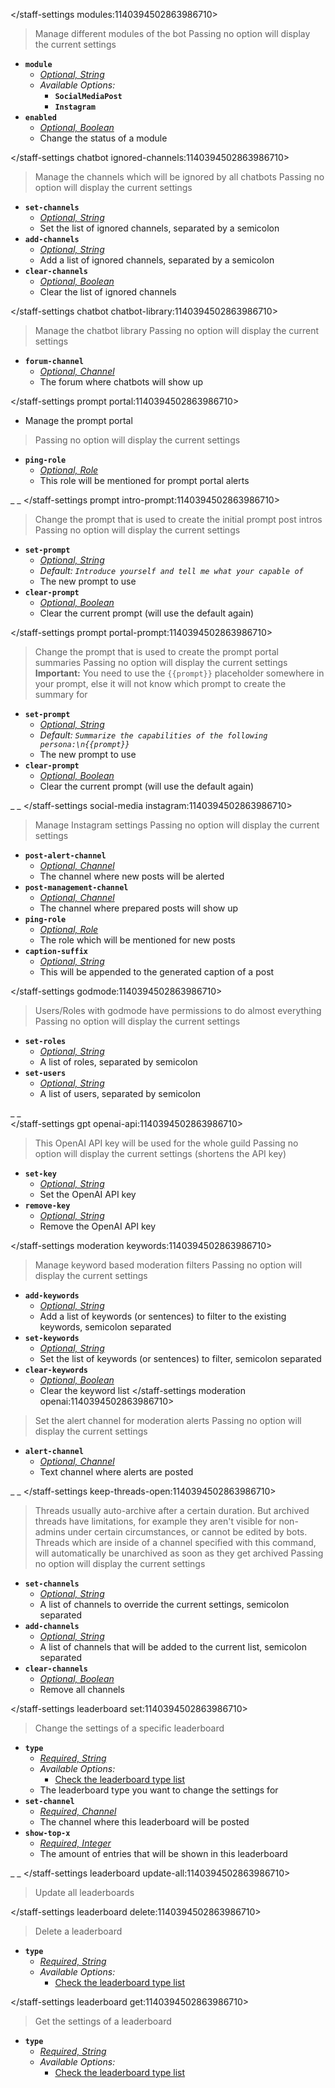 </staff-settings modules:1140394502863986710>
> Manage different modules of the bot
> Passing no option will display the current settings
- __**`module`**__
  - *[Optional, String](<https://discord.com/channels/1100933695986208849/1139918131737923614/1149278889156296724>)*
  - *Available Options:*
    - __**`SocialMediaPost`**__
	- __**`Instagram`**__
- __**`enabled`**__
  - *[Optional, Boolean](<https://discord.com/channels/1100933695986208849/1139918131737923614/1149278889156296724>)*
  - Change the status of a module

</staff-settings chatbot ignored-channels:1140394502863986710>
> Manage the channels which will be ignored by all chatbots
> Passing no option will display the current settings
- __**`set-channels`**__
  - *[Optional, String](<https://discord.com/channels/1100933695986208849/1139918131737923614/1149278889156296724>)*
  - Set the list of ignored channels, separated by a semicolon
- __**`add-channels`**__
  - *[Optional, String](<https://discord.com/channels/1100933695986208849/1139918131737923614/1149278889156296724>)*
  - Add a list of ignored channels, separated by a semicolon
- __**`clear-channels`**__
  - *[Optional, Boolean](<https://discord.com/channels/1100933695986208849/1139918131737923614/1149278889156296724>)*
  - Clear the list of ignored channels

</staff-settings chatbot chatbot-library:1140394502863986710>
> Manage the chatbot library
> Passing no option will display the current settings
- __**`forum-channel`**__
  - *[Optional, Channel](<https://discord.com/channels/1100933695986208849/1139918131737923614/1149278889156296724>)*
  - The forum where chatbots will show up

</staff-settings prompt portal:1140394502863986710>
- Manage the prompt portal
> Passing no option will display the current settings
- __**`ping-role`**__
  - *[Optional, Role](<https://discord.com/channels/1100933695986208849/1139918131737923614/1149278889156296724>)*
  - This role will be mentioned for prompt portal alerts


_ _
</staff-settings prompt intro-prompt:1140394502863986710>
> Change the prompt that is used to create the initial prompt post intros
> Passing no option will display the current settings
- __**`set-prompt`**__
  - *[Optional, String](<https://discord.com/channels/1100933695986208849/1139918131737923614/1149278889156296724>)*
  - *Default: `Introduce yourself and tell me what your capable of`*
  - The new prompt to use
- __**`clear-prompt`**__
  - *[Optional, Boolean](<https://discord.com/channels/1100933695986208849/1139918131737923614/1149278889156296724>)*
  - Clear the current prompt (will use the default again)

</staff-settings prompt portal-prompt:1140394502863986710>
> Change the prompt that is used to create the prompt portal summaries
> Passing no option will display the current settings
> **Important:** You need to use the `{{prompt}}` placeholder somewhere in your prompt, else it will not know which prompt to create the summary for
- __**`set-prompt`**__
  - *[Optional, String](<https://discord.com/channels/1100933695986208849/1139918131737923614/1149278889156296724>)*
  - *Default: `Summarize the capabilities of the following persona:\n{{prompt}}`*
  - The new prompt to use
- __**`clear-prompt`**__
  - *[Optional, Boolean](<https://discord.com/channels/1100933695986208849/1139918131737923614/1149278889156296724>)*
  - Clear the current prompt (will use the default again)



_ _
</staff-settings social-media instagram:1140394502863986710>
> Manage Instagram settings
> Passing no option will display the current settings
- __**`post-alert-channel`**__
  - *[Optional, Channel](<https://discord.com/channels/1100933695986208849/1139918131737923614/1149278889156296724>)*
  - The channel where new posts will be alerted
- __**`post-management-channel`**__
  - *[Optional, Channel](<https://discord.com/channels/1100933695986208849/1139918131737923614/1149278889156296724>)*
  - The channel where prepared posts will show up
- __**`ping-role`**__
  - *[Optional, Role](<https://discord.com/channels/1100933695986208849/1139918131737923614/1149278889156296724>)*
  - The role which will be mentioned for new posts
- __**`caption-suffix`**__
  - *[Optional, String](<https://discord.com/channels/1100933695986208849/1139918131737923614/1149278889156296724>)*
  - This will be appended to the generated caption of a post

</staff-settings godmode:1140394502863986710>
> Users/Roles with godmode have permissions to do almost everything
> Passing no option will display the current settings
- __**`set-roles`**__
  - *[Optional, String](<https://discord.com/channels/1100933695986208849/1139918131737923614/1149278889156296724>)*
  - A list of roles, separated by semicolon
- __**`set-users`**__
  - *[Optional, String](<https://discord.com/channels/1100933695986208849/1139918131737923614/1149278889156296724>)*
  - A list of users, separated by semicolon


_ _  
</staff-settings gpt openai-api:1140394502863986710>
> This OpenAI API key will be used for the whole guild
> Passing no option will display the current settings (shortens the API key)
- __**`set-key`**__
  - *[Optional, String](<https://discord.com/channels/1100933695986208849/1139918131737923614/1149278889156296724>)*
  - Set the OpenAI API key
- __**`remove-key`**__
  - *[Optional, String](<https://discord.com/channels/1100933695986208849/1139918131737923614/1149278889156296724>)*
  - Remove the OpenAI API key

</staff-settings moderation keywords:1140394502863986710>
> Manage keyword based moderation filters
> Passing no option will display the current settings
- __**`add-keywords`**__
  - *[Optional, String](<https://discord.com/channels/1100933695986208849/1139918131737923614/1149278889156296724>)*
  - Add a list of keywords (or sentences) to filter to the existing keywords, semicolon separated
- __**`set-keywords`**__
  - *[Optional, String](<https://discord.com/channels/1100933695986208849/1139918131737923614/1149278889156296724>)*
  - Set the list of keywords (or sentences) to filter, semicolon separated
- __**`clear-keywords`**__
  - *[Optional, Boolean](<https://discord.com/channels/1100933695986208849/1139918131737923614/1149278889156296724>)*
  - Clear the keyword list
</staff-settings moderation openai:1140394502863986710>
> Set the alert channel for moderation alerts
> Passing no option will display the current settings
- __**`alert-channel`**__
  - *[Optional, Channel](<https://discord.com/channels/1100933695986208849/1139918131737923614/1149278889156296724>)*
  - Text channel where alerts are posted

_ _
</staff-settings keep-threads-open:1140394502863986710>
> Threads usually auto-archive after a certain duration. But archived threads have limitations, for example they aren't visible for non-admins under certain circumstances, or cannot be edited by bots. Threads which are inside of a channel specified with this command, will automatically be unarchived as soon as they get archived
> Passing no option will display the current settings
- __**`set-channels`**__
  - *[Optional, String](<https://discord.com/channels/1100933695986208849/1139918131737923614/1149278889156296724>)*
  - A list of channels to override the current settings, semicolon separated
- __**`add-channels`**__
  - *[Optional, String](<https://discord.com/channels/1100933695986208849/1139918131737923614/1149278889156296724>)*
  - A list of channels that will be added to the current list, semicolon separated
- __**`clear-channels`**__
  - *[Optional, Boolean](<https://discord.com/channels/1100933695986208849/1139918131737923614/1149278889156296724>)*
  - Remove all channels

</staff-settings leaderboard set:1140394502863986710>
> Change the settings of a specific leaderboard
- __**`type`**__
  - *[Required, String](<https://discord.com/channels/1100933695986208849/1139918131737923614/1149278889156296724>)*
  - *Available Options:*
    - [Check the leaderboard type list](<LINK>)
  - The leaderboard type you want to change the settings for
- __**`set-channel`**__
  - *[Required, Channel](<https://discord.com/channels/1100933695986208849/1139918131737923614/1149278889156296724>)*
  - The channel where this leaderboard will be posted
- __**`show-top-x`**__
  - *[Required, Integer](<https://discord.com/channels/1100933695986208849/1139918131737923614/1149278889156296724>)*
  - The amount of entries that will be shown in this leaderboard

_ _
</staff-settings leaderboard update-all:1140394502863986710>
> Update all leaderboards

</staff-settings leaderboard delete:1140394502863986710>
> Delete a leaderboard
- __**`type`**__
  - *[Required, String](<https://discord.com/channels/1100933695986208849/1139918131737923614/1149278889156296724>)*
  - *Available Options:*
    - [Check the leaderboard type list](<https://discord.com/channels/1100933695986208849/1160727372518137918>)

</staff-settings leaderboard get:1140394502863986710>
> Get the settings of a leaderboard
- __**`type`**__
  - *[Required, String](<https://discord.com/channels/1100933695986208849/1139918131737923614/1149278889156296724>)*
  - *Available Options:*
    - [Check the leaderboard type list](<https://discord.com/channels/1100933695986208849/1160727372518137918>)




